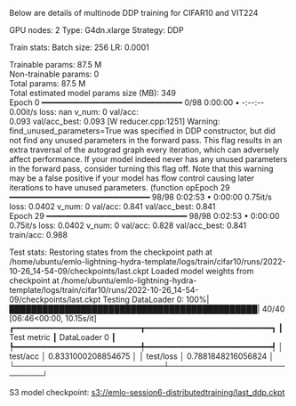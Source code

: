 Below are details of multinode DDP training for CIFAR10 and VIT224

GPU nodes: 2
Type: G4dn.xlarge
Strategy: DDP

Train stats:
Batch size: 256
LR: 0.0001

Trainable params: 87.5 M                                                                                
Non-trainable params: 0                                                                                 
Total params: 87.5 M                                                                                    
Total estimated model params size (MB): 349                                                             
Epoch 0    ━━━━━━━━━━━━━━━━━━━━━━━━━━━━━━ 0/98 0:00:00 • -:--:-- 0.00it/s loss: nan v_num: 0 val/acc:   
                                                                          0.093 val/acc_best: 0.093     [W reducer.cpp:1251] Warning: find_unused_parameters=True was specified in DDP constructor, but did not find any unused parameters in the forward pass. This flag results in an extra traversal of the autograd graph every iteration,  which can adversely affect performance. If your model indeed never has any unused parameters in the forward pass, consider turning this flag off. Note that this warning may be a false positive if your model has flow control causing later iterations to have unused parameters. (function opEpoch 29  ━━━━━━━━━━━━━━━━━━━━━━━━━━━━━━ 98/98 0:02:53 • 0:00:00 0.75it/s loss: 0.0402 v_num: 0 val/acc:
                                                                          0.841 val/acc_best: 0.841     
Epoch 29  ━━━━━━━━━━━━━━━━━━━━━━━━━━━━━━ 98/98 0:02:53 • 0:00:00 0.75it/s loss: 0.0402 v_num: 0 val/acc:
                                                                          0.828 val/acc_best: 0.841     
                                                                          train/acc: 0.988            
                                                                          
Test stats:
Restoring states from the checkpoint path at /home/ubuntu/emlo-lightning-hydra-template/logs/train/cifar10/runs/2022-10-26_14-54-09/checkpoints/last.ckpt
Loaded model weights from checkpoint at /home/ubuntu/emlo-lightning-hydra-template/logs/train/cifar10/runs/2022-10-26_14-54-09/checkpoints/last.ckpt
Testing DataLoader 0: 100%|█████████████████████████████████████████████| 40/40 [06:46<00:00, 10.15s/it]
┏━━━━━━━━━━━━━━━━━━━━━━━━━━━┳━━━━━━━━━━━━━━━━━━━━━━━━━━━┓
┃        Test metric        ┃       DataLoader 0        ┃
┡━━━━━━━━━━━━━━━━━━━━━━━━━━━╇━━━━━━━━━━━━━━━━━━━━━━━━━━━┩
│         test/acc          │    0.8331000208854675     │
│         test/loss         │    0.7881848216056824     │
└───────────────────────────┴───────────────────────────┘

S3 model checkpoint: [s3://emlo-session6-distributedtraining/last_ddp.ckpt](https://emlo-session6-distributedtraining.s3.amazonaws.com/last_ddp.ckpt)

